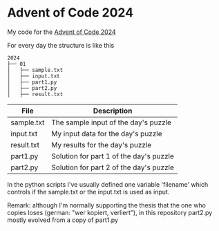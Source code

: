 # Advent of Code 2024

My code for the [Advent of Code 2024](https://adventofcode.com/2024)

For every day the structure is like this

```
2024
├── 01
│   ├── sample.txt
│   ├── input.txt
│   ├── part1.py
│   ├── part2.py
│   ├── result.txt
```

| File       | Description                             |
|------------|-----------------------------------------|
| sample.txt | The sample input of the day's puzzle    |
| input.txt  | My input data for the day's puzzle      |
| result.txt | My results for the day's puzzle         |
| part1.py   | Solution for part 1 of the day's puzzle |
| part2.py   | Solution for part 2 of the day's puzzle |

In the python scripts I've usually defined one variable 'filename' which controls if the sample.txt or the input.txt is used as input.

Remark: although I'm normally supporting the thesis that the one who copies loses (german: "wer kopiert, verliert"), in this repository part2.py mostly evolved from a copy of part1.py
